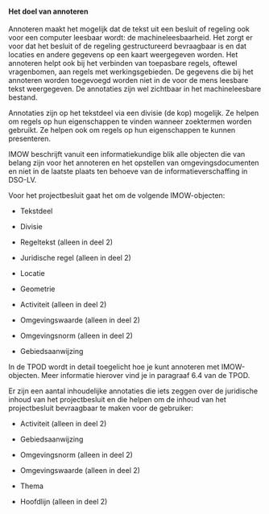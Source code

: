 #### Het doel van annoteren

Annoteren maakt het mogelijk dat de tekst uit een besluit of regeling ook voor
een computer leesbaar wordt: de machineleesbaarheid. Het zorgt er voor dat het
besluit of de regeling gestructureerd bevraagbaar is en dat locaties en andere
gegevens op een kaart weergegeven worden. Het annoteren helpt ook bij het
verbinden van toepasbare regels, oftewel vragenbomen, aan regels met
werkingsgebieden. De gegevens die bij het annoteren worden toegevoegd worden
niet in de voor de mens leesbare tekst weergegeven. De annotaties zijn wel
zichtbaar in het machineleesbare bestand.

Annotaties zijn op het tekstdeel via een divisie (de kop) mogelijk. Ze helpen
om regels op hun eigenschappen te vinden wanneer zoektermen worden gebruikt. Ze
helpen ook om regels op hun eigenschappen te kunnen presenteren.

IMOW beschrijft vanuit een informatiekundige blik alle objecten die van belang
zijn voor het annoteren en het opstellen van omgevingsdocumenten en niet in de
laatste plaats ten behoeve van de informatieverschaffing in DSO-LV.

Voor het projectbesluit gaat het om de volgende IMOW-objecten:

-   Tekstdeel 

-   Divisie 

-   Regeltekst (alleen in deel 2)

-   Juridische regel (alleen in deel 2)

-   Locatie

-   Geometrie

-   Activiteit (alleen in deel 2)

-   Omgevingswaarde (alleen in deel 2)

-   Omgevingsnorm (alleen in deel 2)

-   Gebiedsaanwijzing

In de TPOD wordt in detail toegelicht hoe je kunt annoteren met IMOW-objecten.
Meer informatie hierover vind je in paragraaf 6.4 van de TPOD.

Er zijn een aantal inhoudelijke annotaties die iets zeggen over de juridische
inhoud van het projectbesluit en die helpen om de inhoud van het projectbesluit
bevraagbaar te maken voor de gebruiker:

-   Activiteit (alleen in deel 2)

-   Gebiedsaanwijzing

-   Omgevingsnorm (alleen in deel 2)

-   Omgevingswaarde (alleen in deel 2)

-   Thema

-   Hoofdlijn (alleen in deel 2)
